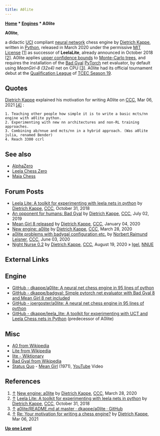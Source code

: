 ```yaml
---
title: A0lite
---
```

**[Home](Home "Home") * [Engines](Engines "Engines") * A0lite**

**A0lite**,

a didactic [UCI](UCI "UCI") compliant [neural network](Neural_Networks "Neural Networks") chess engine by [Dietrich Kappe](Dietrich_Kappe "Dietrich Kappe"), written in [Python](Python "Python"), released in March 2020 under the permissive [MIT License](Massachusetts_Institute_of_Technology#License "Massachusetts Institute of Technology") <a id="cite-note-1" href="#cite-ref-1">[1]</a> as successor of **LeelaLite**, already announced in October 2018 <a id="cite-note-2" href="#cite-ref-2">[2]</a>.
A0lite applies [upper confidence bounds](UCT "UCT") to [Monte-Carlo trees](Monte-Carlo_Tree_Search "Monte-Carlo Tree Search"), and requires the installation of the [Bad Gyal](index.php?title=Bad_Gyal&action=edit&redlink=1 "Bad Gyal (page does not exist)") [PyTorch](https://en.wikipedia.org/wiki/PyTorch) net evaluator, by default using *MeanGirl-8 (32x4)* net on CPU <a id="cite-note-3" href="#cite-ref-3">[3]</a>. A0lite had its official tournament debut at the [Qualification League](TCEC_Season_19#Fourth "TCEC Season 19") of [TCEC Season 19](TCEC_Season_19 "TCEC Season 19").

## Quotes

[Dietrich Kappe](Dietrich_Kappe "Dietrich Kappe") explained his motivation for writing A0lite on [CCC](CCC "CCC"), Mar 06, 2021 <a id="cite-note-4" href="#cite-ref-4">[4]</a> :

```
1. Teaching other people how simple it is to write a basic mcts/nn engine with a0lite python.
2. Experimenting with new nn architectures and non-RL training approaches.
3. Combining ab/nnue and mcts/nn in a hybrid approach. (Was a0lite julia, renamed Bender)
4. Reach 3300 ccrl

```

## See also

- [AlphaZero](AlphaZero "AlphaZero")
- [Leela Chess Zero](Leela_Chess_Zero "Leela Chess Zero")
- [Maia Chess](Maia_Chess "Maia Chess")

## Forum Posts

- [Leela Lite: A toolkit for experimenting with leela nets in python](http://www.talkchess.com/forum3/viewtopic.php?f=2&t=68789) by [Dietrich Kappe](Dietrich_Kappe "Dietrich Kappe"), [CCC](CCC "CCC"), October 31, 2018
- [An opponent for humans: Bad Gyal](http://www.talkchess.com/forum3/viewtopic.php?f=2&t=71171) by [Dietrich Kappe](Dietrich_Kappe "Dietrich Kappe"), [CCC](CCC "CCC"), July 02, 2019
- [Mean Girl 8 released](http://www.talkchess.com/forum3/viewtopic.php?f=2&t=72723) by [Dietrich Kappe](Dietrich_Kappe "Dietrich Kappe"), [CCC](CCC "CCC"), January 04, 2020
- [New engine: a0lite](http://www.talkchess.com/forum3/viewtopic.php?f=2&t=73495) by [Dietrich Kappe](Dietrich_Kappe "Dietrich Kappe"), [CCC](CCC "CCC"), March 28, 2020
- [a0lite problems with badygal configuration etc.](http://www.talkchess.com/forum3/viewtopic.php?f=2&t=74088) by [Norbert Raimund Leisner](Norbert_Raimund_Leisner "Norbert Raimund Leisner"), [CCC](CCC "CCC"), June 03, 2020
- [Night Nurse 0.2](http://talkchess.com/forum3/viewtopic.php?f=2&t=74837) by [Dietrich Kappe](Dietrich_Kappe "Dietrich Kappe"), [CCC](CCC "CCC"), August 19, 2020 » [Igel](Igel "Igel"), [NNUE](NNUE "NNUE")

## External Links

## Engine

- [GitHub - dkappe/a0lite: A neural net chess engine in 95 lines of python](https://github.com/dkappe/a0lite)
- [GitHub - dkappe/badgyal: Simple pytorch net evaluator with Bad Gyal 8 and Mean Girl 8 net included](https://github.com/dkappe/badgyal)
- [GitHub - joergoster/a0lite: A neural net chess engine in 95 lines of python](https://github.com/joergoster/a0lite)
- [GitHub - dkappe/leela_lite: A toolkit for experimenting with UCT and Leela Chess nets in Python](https://github.com/dkappe/leela_lite) (predecessor of A0lite)

## Misc

- [A0 from Wikipedia](https://en.wikipedia.org/wiki/A0)
- [Lite from Wikipedia](https://en.wikipedia.org/wiki/Lite)
- [lite - Wiktionary](https://en.wiktionary.org/wiki/lite)
- [Bad Gyal from Wikipedia](https://en.wikipedia.org/wiki/Bad_Gyal)
- [Status Quo](<https://en.wikipedia.org/wiki/Status_Quo_(band)>) - [Mean Girl](https://en.wikipedia.org/wiki/Mean_Girl) (1971), [YouTube](https://en.wikipedia.org/wiki/YouTube) Video

## References

1. <a id="cite-ref-1" href="#cite-note-1">↑</a> [New engine: a0lite](http://www.talkchess.com/forum3/viewtopic.php?f=2&t=73495) by [Dietrich Kappe](Dietrich_Kappe "Dietrich Kappe"), [CCC](CCC "CCC"), March 28, 2020
1. <a id="cite-ref-2" href="#cite-note-2">↑</a> [Leela Lite: A toolkit for experimenting with leela nets in python](http://www.talkchess.com/forum3/viewtopic.php?f=2&t=68789) by [Dietrich Kappe](Dietrich_Kappe "Dietrich Kappe"), [CCC](CCC "CCC"), October 31, 2018
1. <a id="cite-ref-3" href="#cite-note-3">↑</a> [a0lite/README.md at master · dkappe/a0lite · GitHub](https://github.com/dkappe/a0lite/blob/master/README.md)
1. <a id="cite-ref-4" href="#cite-note-4">↑</a> [Re: Your motivation for writing a chess engine?](http://talkchess.com/forum3/viewtopic.php?f=2&t=76787) by [Dietrich Kappe](Dietrich_Kappe "Dietrich Kappe"), Mar 06, 2021

**[Up one Level](Engines "Engines")**

